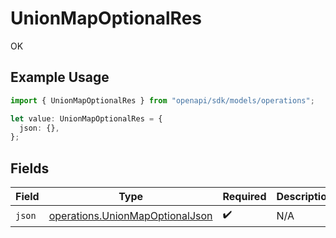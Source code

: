# UnionMapOptionalRes

OK

## Example Usage

```typescript
import { UnionMapOptionalRes } from "openapi/sdk/models/operations";

let value: UnionMapOptionalRes = {
  json: {},
};
```

## Fields

| Field                                                                                     | Type                                                                                      | Required                                                                                  | Description                                                                               |
| ----------------------------------------------------------------------------------------- | ----------------------------------------------------------------------------------------- | ----------------------------------------------------------------------------------------- | ----------------------------------------------------------------------------------------- |
| `json`                                                                                    | [operations.UnionMapOptionalJson](../../../sdk/models/operations/unionmapoptionaljson.md) | :heavy_check_mark:                                                                        | N/A                                                                                       |